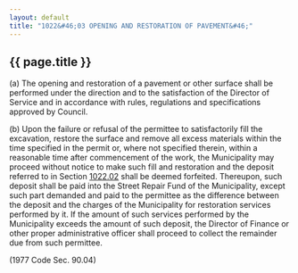 ```yaml
---
layout: default 
title: "1022&#46;03 OPENING AND RESTORATION OF PAVEMENT&#46;"
---
```


{{ page.title }}
----------------

​(a) The opening and restoration of a pavement or other surface shall be
performed under the direction and to the satisfaction of the Director of
Service and in accordance with rules, regulations and specifications
approved by Council.

​(b) Upon the failure or refusal of the permittee to satisfactorily fill
the excavation, restore the surface and remove all excess materials
within the time specified in the permit or, where not specified therein,
within a reasonable time after commencement of the work, the
Municipality may proceed without notice to make such fill and
restoration and the deposit referred to in Section
[1022.02](40dc814b.html) shall be deemed forfeited. Thereupon, such
deposit shall be paid into the Street Repair Fund of the Municipality,
except such part demanded and paid to the permittee as the difference
between the deposit and the charges of the Municipality for restoration
services performed by it. If the amount of such services performed by
the Municipality exceeds the amount of such deposit, the Director of
Finance or other proper administrative officer shall proceed to collect
the remainder due from such permittee.

(1977 Code Sec. 90.04)
